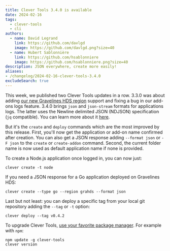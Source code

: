```yaml
---
title: Clever Tools 3.4.0 is available
date: 2024-02-16
tags:
  - clever-tools
  - cli
authors:
  - name: David Legrand
    link: https://github.com/davlgd
    image: https://github.com/davlgd.png?size=40
  - name: Hubert Sablonnière
    link: https://github.com/hsablonniere
    image: https://github.com/hsablonniere.png?size=40
description: JSON everywhere, create more easily!
aliases:
- /changelog/2024-02-16-clever-tools-3.4.0
excludeSearch: true
---
```


This week, we published two Clever Tools updates in a row. 3.3.0 was about adding [our new Gravelines HDS region](../02-12-new-grahds-region/) support and fixing a bug in our add-ons logs feature. 3.4.0 brings `json` and `json-stream` formats for applications logs. The latter uses the Newline delimited JSON (NDJSON) specification (`jq` compatible). You can learn more about it [here](https://github.com/ndjson/ndjson-spec/blob/master/README.md).

But it's the `create` and `deploy` commands which are the most improved by this release. First, you'll now get the application or add-on name confirmed after creation. You can also get a JSON response adding `--format json` or `-F json` to the `create` or `create-addon` command. Second, the current folder name is now used as default application name if none is provided.

To create a Node.js application once logged in, you can now just:

```
clever create -t node
```

If you need a JSON response for a Go application deployed on Gravelines HDS:

```
clever create --type go --region grahds --format json
```

Last but not least: you can deploy a specific tag from your local git repository adding the `--tag` or `-t` option:

```
clever deploy --tag v0.4.2
```

To upgrade Clever Tools, [use your favorite package manager](https://github.com/CleverCloud/clever-tools/blob/master/docs/setup-systems.md#how-to-install-clever-tools). For example with `npm`:

```
npm update -g clever-tools
clever version
```
